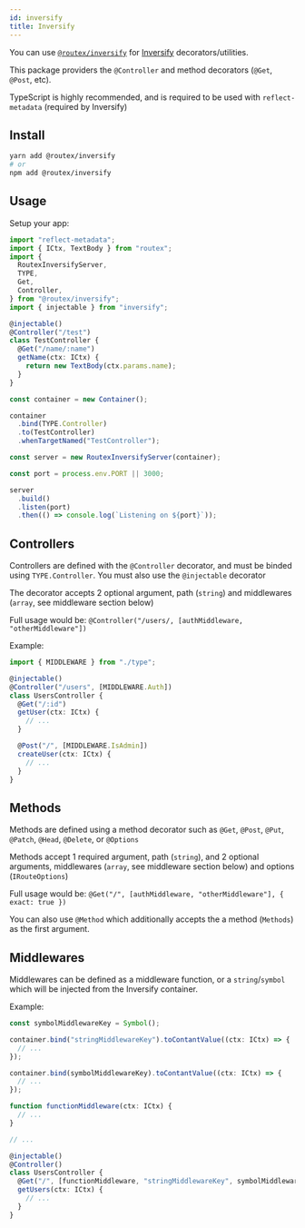 ```yaml
---
id: inversify
title: Inversify
---
```


You can use [`@routex/inversify`](https://www.npmjs.com/package/@routex/inversify) for [Inversify](https://github.com/inversify/InversifyJS) decorators/utilities.

This package providers the `@Controller` and method decorators (`@Get`, `@Post`, etc).

TypeScript is highly recommended, and is required to be used with `reflect-metadata` (required by Inversify)

## Install

```bash
yarn add @routex/inversify
# or
npm add @routex/inversify
```

## Usage

Setup your app:

```ts
import "reflect-metadata";
import { ICtx, TextBody } from "routex";
import {
  RoutexInversifyServer,
  TYPE,
  Get,
  Controller,
} from "@routex/inversify";
import { injectable } from "inversify";

@injectable()
@Controller("/test")
class TestController {
  @Get("/name/:name")
  getName(ctx: ICtx) {
    return new TextBody(ctx.params.name);
  }
}

const container = new Container();

container
  .bind(TYPE.Controller)
  .to(TestController)
  .whenTargetNamed("TestController");

const server = new RoutexInversifyServer(container);

const port = process.env.PORT || 3000;

server
  .build()
  .listen(port)
  .then(() => console.log(`Listening on ${port}`));
```

## Controllers

Controllers are defined with the `@Controller` decorator, and must be binded using `TYPE.Controller`. You must also use the `@injectable` decorator

The decorator accepts 2 optional argument, path (`string`) and middlewares (`array`, see middleware section below)

Full usage would be: `@Controller("/users/, [authMiddleware, "otherMiddleware"])`

Example:

```ts
import { MIDDLEWARE } from "./type";

@injectable()
@Controller("/users", [MIDDLEWARE.Auth])
class UsersController {
  @Get("/:id")
  getUser(ctx: ICtx) {
    // ...
  }

  @Post("/", [MIDDLEWARE.IsAdmin])
  createUser(ctx: ICtx) {
    // ...
  }
}
```

## Methods

Methods are defined using a method decorator such as `@Get`, `@Post`, `@Put`, `@Patch`, `@Head`, `@Delete`, or `@Options`

Methods accept 1 required argument, path (`string`), and 2 optional arguments, middlewares (`array`, see middleware section below) and options (`IRouteOptions`)

Full usage would be: `@Get("/", [authMiddleware, "otherMiddleware"], { exact: true })`

You can also use `@Method` which additionally accepts the a method (`Methods`) as the first argument.

## Middlewares

Middlewares can be defined as a middleware function, or a `string`/`symbol` which will be injected from the Inversify container.

Example:

```ts
const symbolMiddlewareKey = Symbol();

container.bind("stringMiddlewareKey").toContantValue((ctx: ICtx) => {
  // ...
});

container.bind(symbolMiddlewareKey).toContantValue((ctx: ICtx) => {
  // ...
});

function functionMiddleware(ctx: ICtx) {
  // ...
}

// ...

@injectable()
@Controller()
class UsersController {
  @Get("/", [functionMiddleware, "stringMiddlewareKey", symbolMiddlewareKey])
  getUsers(ctx: ICtx) {
    // ...
  }
}
```
